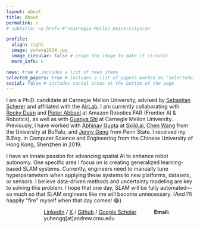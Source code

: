 ```yaml
---
layout: about
title: About
permalink: /
# subtitle: <a href='#'>Carnegie Mellon University</a>

profile:
  align: right
  image: yuheng2024.jpg
  image_circular: false # crops the image to make it circular
  more_info: >

news: true # includes a list of news items
selected_papers: true # includes a list of papers marked as "selected={true}"
social: false # includes social icons at the bottom of the page
---
```


I am a Ph.D. candidate at Carnegie Mellon University, advised by [Sebastian Scherer](https://theairlab.org/team/sebastian/) and affiliated with the [AirLab](https://theairlab.org). I am currently collaborating with [Rocky Duan](http://rockyduan.com) and [Pieter Abbeel](https://people.eecs.berkeley.edu/~pabbeel/) at Amazon Robotics FAR (Frontier AI & Robotics), as well as with [Guanya Shi](https://www.gshi.me) at Carnegie Mellon University. Previously, I have worked with [Abhinav Gupta](http://www.cs.cmu.edu/~abhinavg/) at [Skild.ai](http://skild.ai), [Chen Wang](https://sairlab.org/chenw/) from the University at Buffalo, and [Jenny Geng](https://ari-psu.github.io/team/junyi_geng/) from Penn State. I received my B.Eng. in Computer Science and Engineering from the Chinese University of Hong Kong, Shenzhen in 2019.

I have an innate passion for advancing spatial AI to enhance robot autonomy. One specific area I focus on is creating generalized learning-based SLAM systems. Currently, engineers need to manually tune hyperparameters when applying these systems to new platforms, datasets, or sensors. I believe data-driven methods and uncertainty modeling are key to solving this problem. I hope that one day, SLAM will be fully automated—so much so that SLAM engineers like me will become unnecessary. (And I'll happily "fire" myself when that day comes! 😂)

<div style="text-align: left; margin-left: 20%;">
    <a href="https://www.linkedin.com/in/yuheng-qiu-6bb9151b0/">LinkedIn</a> /
    <a href="https://x.com/QiuYuhengQiu">X</a> /
    <a href="https://github.com/haleqiu">Github</a> /
    <a href="https://scholar.google.com/citations?user=aEK45mEAAAAJ">Google Scholar</a>
    &nbsp;&nbsp;&nbsp;&nbsp;&nbsp;&nbsp;&nbsp;&nbsp;&nbsp;&nbsp;
    <strong>Email:</strong> yuhengq[at]andrew.cmu.edu
</div>
<!-- {% twitter https://x.com/QiuYuhengQiu maxheight=300 maxwidth=700 limit=1 %} -->
<!-- <a class="twitter-timeline" href="https://twitter.com/QiuYuhengQiu?ref_src=twsrc%5Etfw">Tweets by QiuYuhengQiu</a> <script async src="https://platform.twitter.com/widgets.js" charset="utf-8"></script> -->
